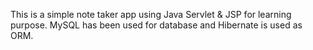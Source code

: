This is a simple note taker app using Java Servlet & JSP for learning purpose. 
MySQL has been used for database and Hibernate is used as ORM.
